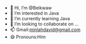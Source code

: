 - 👋 Hi, I’m @Beikwaw
- 👀 I’m interested in Java 
- 🌱 I’m currently learning Java
- 💞️ I’m looking to collaborate on ...
- 📫 Gmail:minlahdavid@gmail.com
- 😄 Pronouns:Him
  

<!---
Beikwaw/Beikwaw is a ✨ special ✨ repository because its `README.md` (this file) appears on your GitHub profile.
You can click the Preview link to take a look at your changes.
--->
